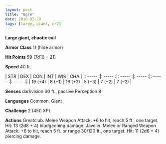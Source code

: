 ```yaml
---
layout: post
title: "Ogre"
date: 2016-02-29
tags: [large, giant, cr2]
---
```


**Large giant, chaotic evil**

**Armor Class** 11 (hide armor)

**Hit Points** 59 (7d10 + 21)

**Speed** 40 ft.

|   STR   |   DEX   |   CON   |   INT   |   WIS   |   CHA   |
|: ----- :|: ----- :|: ----- :|: ----- :|: ----- :|: ----- :|
| 19 (+4) | 8 (−1) | 16 (+3) | 5 (−3) | 7 (−2) | 7 (−2) |

**Senses** darkvision 60 ft., passive Perception 8 

**Languages** Common, Giant 

**Challenge** 2 (450 XP) 

**Actions** Greatclub. Melee Weapon Attack: +6 to hit, reach 5 ft., one target. Hit: 13 (2d8 + 4) bludgeoning damage. Javelin. Melee or Ranged Weapon Attack: +6 to hit, reach 5 ft. or range 30/120 ft., one target. Hit: 11 (2d6 + 4) piercing damage.
